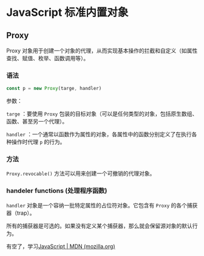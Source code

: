 # JavaScript 标准内置对象

## Proxy

Proxy 对象用于创建一个对象的代理，从而实现基本操作的拦截和自定义（如属性查找、赋值、枚举、函数调用等）。

### 语法

```js
const p = new Proxy(targe, handler)
```

参数：

`targe` ：要使用 `Proxy` 包装的目标对象（可以是任何类型的对象，包括原生数组、函数、甚至另一个代理）。

`handler` ：一个通常以函数作为属性的对象，各属性中的函数分别定义了在执行各种操作时代理 `p` 的行为。

### 方法

`Proxy.revocable()` 方法可以用来创建一个可撤销的代理对象。

### handeler functions (处理程序函数)

`handler` 对象是一个容纳一批特定属性的占位符对象。它包含有 `Proxy` 的各个捕获器（trap）。

所有的捕获器是可选的。如果没有定义某个捕获器，那么就会保留源对象的默认行为。





有空了，学习[JavaScript | MDN (mozilla.org)](https://developer.mozilla.org/zh-CN/docs/Web/JavaScript)